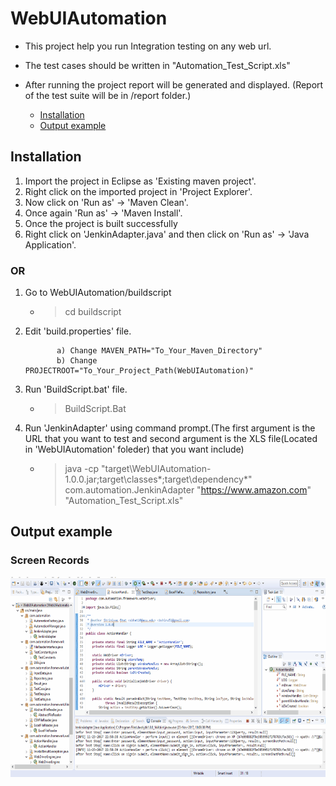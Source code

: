 # WebUIAutomation

- This project help you run Integration testing on any web url.
- The test cases should be written in "Automation_Test_Script.xls"
- After running the project report will be generated and displayed. (Report of the test suite will be in /report folder.)


  - [Installation](#installation)
  - [Output example](#output-example)

## Installation

  1) Import the project in Eclipse as 'Existing maven project'.
  2) Right click on the imported project in 'Project Explorer'.
  3) Now click on 'Run as' -> 'Maven Clean'.
  4) Once again 'Run as' -> 'Maven Install'.
  5) Once the project is built successfully
  6) Right click on 'JenkinAdapter.java' and then click on 'Run as' -> 'Java Application'. 
	
### 	OR
	
  1) Go to WebUIAutomation/buildscript
  		- > cd buildscript
  2) Edit 'build.properties' file.
  
                a) Change MAVEN_PATH="To_Your_Maven_Directory"
                b) Change PROJECTROOT="To_Your_Project_Path(WebUIAutomation)"
  3) Run 'BuildScript.bat' file.
		- > BuildScript.Bat
  4) Run 'JenkinAdapter' using command prompt.(The first argument is the URL that you want to test and second argument is the XLS file(Located in 'WebUIAutomation' foleder) that you want include)
		- > java -cp "target\WebUIAutomation-1.0.0.jar;target\classes\*;target\dependency\*" com.automation.JenkinAdapter "https://www.amazon.com" "Automation_Test_Script.xls"

## Output example
### Screen Records
<img src="/extras/WebUIAutomation.gif" width="600" height="320" />
